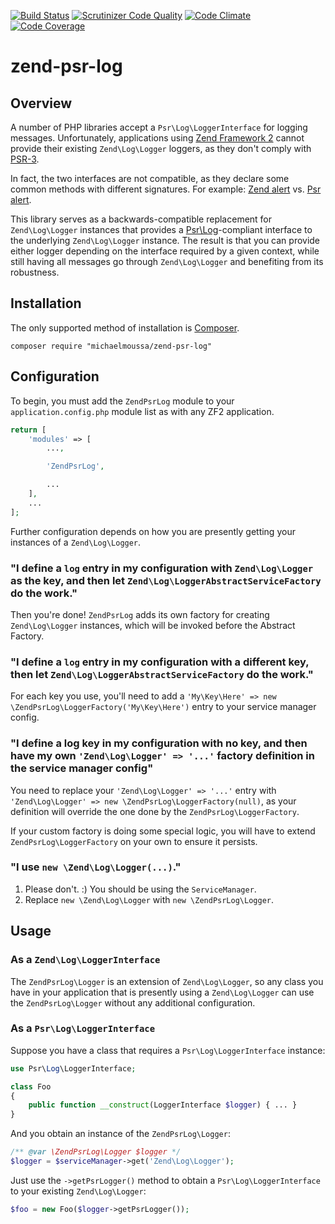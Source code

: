 [![Build Status](https://travis-ci.org/michaelmoussa/zend-psr-log.svg?branch=master)](https://travis-ci.org/michaelmoussa/zend-psr-log)
[![Scrutinizer Code Quality](https://scrutinizer-ci.com/g/michaelmoussa/zend-psr-log/badges/quality-score.png?b=master)](https://scrutinizer-ci.com/g/michaelmoussa/zend-psr-log/?branch=master)
[![Code Climate](https://codeclimate.com/github/michaelmoussa/zend-psr-log/badges/gpa.svg)](https://codeclimate.com/github/michaelmoussa/zend-psr-log)
[![Code Coverage](https://scrutinizer-ci.com/g/michaelmoussa/zend-psr-log/badges/coverage.png?b=master)](https://scrutinizer-ci.com/g/michaelmoussa/zend-psr-log/?branch=master)

# zend-psr-log

## Overview

A number of PHP libraries accept a `Psr\Log\LoggerInterface` for logging messages. Unfortunately, applications using
[Zend Framework 2](https://github.com/zendframework/zf2) cannot provide their existing `Zend\Log\Logger` loggers, as
they don't comply with [PSR-3](https://github.com/php-fig/fig-standards/blob/master/accepted/PSR-3-logger-interface.md).

In fact, the two interfaces are not compatible, as they declare some common methods with different
signatures. For example:
[Zend alert](https://github.com/zendframework/zf2/blob/master/library/Zend/Log/LoggerInterface.php#L28) vs.
[Psr alert](https://github.com/php-fig/log/blob/master/Psr/Log/LoggerInterface.php#L41).

This library serves as a backwards-compatible replacement for `Zend\Log\Logger` instances that provides a
[Psr\Log](https://github.com/php-fig/log)-compliant interface to the underlying `Zend\Log\Logger` instance. The
result is that you can provide either logger depending on the interface required by a given context, while still
having all messages go through `Zend\Log\Logger` and benefiting from its robustness.

## Installation

The only supported method of installation is [Composer](https://getcomposer.org/).

`composer require "michaelmoussa/zend-psr-log"`

## Configuration

To begin, you must add the `ZendPsrLog` module to your `application.config.php` module list as with any ZF2 application.

```php
return [
    'modules' => [
        ...,

        'ZendPsrLog',

        ...
    ],
    ...
];
```

Further configuration depends on how you are presently getting your instances of a `Zend\Log\Logger`.

### "I define a `log` entry in my configuration with `Zend\Log\Logger` as the key, and then let `Zend\Log\LoggerAbstractServiceFactory` do the work."

Then you're done! `ZendPsrLog` adds its own factory for creating `Zend\Log\Logger` instances, which will be invoked
before the Abstract Factory.

### "I define a `log` entry in my configuration with a different key, then let `Zend\Log\LoggerAbstractServiceFactory` do the work."

For each key you use, you'll need to add a `'My\Key\Here' => new \ZendPsrLog\LoggerFactory('My\Key\Here')` entry to
your service manager config.

### "I define a log key in my configuration with no key, and then have my own `'Zend\Log\Logger' => '...'` factory definition in the service manager config"

You need to replace your `'Zend\Log\Logger' => '...'` entry with
`'Zend\Log\Logger' => new \ZendPsrLog\LoggerFactory(null)`, as your definition will override the one done by the
`ZendPsrLog\LoggerFactory`.

If your custom factory is doing some special logic, you will have to extend `ZendPsrLog\LoggerFactory` on your own to
ensure it persists.

### "I use `new \Zend\Log\Logger(...)`."

1. Please don't. :) You should be using the `ServiceManager`.
2. Replace `new \Zend\Log\Logger` with `new \ZendPsrLog\Logger`.

## Usage

### As a `Zend\Log\LoggerInterface`

The `ZendPsrLog\Logger` is an extension of `Zend\Log\Logger`, so any class you have in your application that is
presently using a `Zend\Log\Logger` can use the `ZendPsrLog\Logger` without any additional configuration.

### As a `Psr\Log\LoggerInterface`

Suppose you have a class that requires a `Psr\Log\LoggerInterface` instance:

```php
use Psr\Log\LoggerInterface;

class Foo
{
    public function __construct(LoggerInterface $logger) { ... }
}
```

And you obtain an instance of the `ZendPsrLog\Logger`:

```php
/** @var \ZendPsrLog\Logger $logger */
$logger = $serviceManager->get('Zend\Log\Logger');
```

Just use the `->getPsrLogger()` method to obtain a `Psr\Log\LoggerInterface` to your existing `Zend\Log\Logger`:

```php
$foo = new Foo($logger->getPsrLogger());
```
